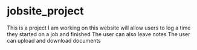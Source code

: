 # jobsite_project
This is a project I am working on
this website will allow users to log a time they started on a job and finished 
The user can also leave notes 
The user can upload and download documents

